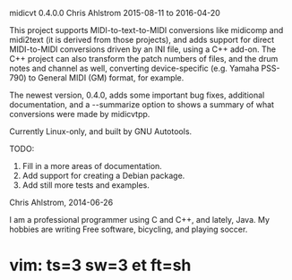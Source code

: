 midicvt 0.4.0.0
Chris Ahlstrom
2015-08-11 to 2016-04-20

This project supports MIDI-to-text-to-MIDI conversions like midicomp and
midi2text (it is derived from those projects), and adds support for direct
MIDI-to-MIDI conversions driven by an INI file, using a C++ add-on.
The C++ project can also transform the patch numbers of files, and the drum
notes and channel as well, converting device-specific (e.g. Yamaha PSS-790)
to General MIDI (GM) format, for example.

The newest version, 0.4.0, adds some important bug fixes, additional
documentation, and a --summarize option to shows a summary of what conversions
were made by midicvtpp.

Currently Linux-only, and built by GNU Autotools.

TODO:

   1. Fill in a more areas of documentation.
   2. Add support for creating a Debian package.
   3. Add still more tests and examples.

Chris Ahlstrom, 2014-06-26

   I am a professional programmer using C and C++, and lately, Java.
   My hobbies are writing Free software, bicycling, and playing soccer.

# vim: ts=3 sw=3 et ft=sh
